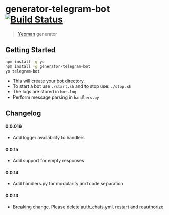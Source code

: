 # generator-telegram-bot [![Build Status](https://secure.travis-ci.org/ashneo76/generator-telegram-bot.png?branch=master)](https://travis-ci.org/ashneo76/generator-telegram-bot)

> [Yeoman](http://yeoman.io) generator


## Getting Started

```bash
npm install -g yo
npm install -g generator-telegram-bot
yo telegram-bot
``` 
* This will create your bot directory.
* To start a bot use `./start.sh` and to stop use: `./stop.sh`
* The logs are stored in `bot.log`
* Perform message parsing in `handlers.py`


## Changelog

#### 0.0.016
  * Add logger availability to handlers

#### 0.0.15
  * Add support for empty responses

#### 0.0.14
  * Add handlers.py for modularity and code separation

#### 0.0.13
  * Breaking change. Please delete auth_chats.yml, restart and reauthorize
